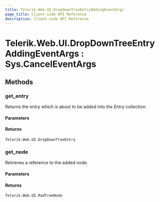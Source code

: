 ```yaml
---
title: Telerik.Web.UI.DropDownTreeEntryAddingEventArgs
page_title: Client-side API Reference
description: Client-side API Reference
---
```


# Telerik.Web.UI.DropDownTreeEntryAddingEventArgs : Sys.CancelEventArgs 

## Methods

###  get_entry

Returns the entry which is about to be added into the Entry collection.

#### Parameters

#### Returns

`Telerik.Web.UI.DropDownTreeEntry` 

### get_node 

Retrieves a reference to the added node.

#### Parameters

#### Returns

`Telerik.Web.UI.RadTreeNode`